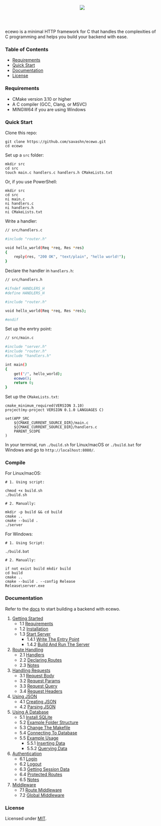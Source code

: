 <div align="center">
    <a href="https://ecewo.vercel.app">
        <img src="https://raw.githubusercontent.com/savashn/ecewo/main/ecewo/assets/ecewo.svg" />
    </a>
</div>

<br /><br />

ecewo is a minimal HTTP framework for C that handles the complexities of C programming and helps you build your backend with ease.

### Table of Contents

- [Requirements](#requirements)
- [Quick Start](#quick-start)
- [Documentation](#documentation)
- [License](#license)

### Requirements

- CMake version 3.10 or higher
- A C compiler (GCC, Clang, or MSVC)
- MINGW64 if you are using Windows

### Quick Start

Clone this repo:

```
git clone https://github.com/savashn/ecewo.git
cd ecewo
```

Set up a `src` folder:

```
mkdir src
cd src
touch main.c handlers.c handlers.h CMakeLists.txt
```

Or, if you use PowerShell:

```
mkdir src
cd src
ni main.c
ni handlers.c
ni handlers.h
ni CMakeLists.txt
```

Write a handler:

```sh
// src/handlers.c

#include "router.h"

void hello_world(Req *req, Res *res)
{
    reply(res, "200 OK", "text/plain", "hello world!");
}

```

Declare the handler in `handlers.h`:

```sh
// src/handlers.h

#ifndef HANDLERS_H
#define HANDLERS_H

#include "router.h"

void hello_world(Req *req, Res *res);

#endif
```

Set up the enrtry point:

```sh
// src/main.c

#include "server.h"
#include "router.h"
#include "handlers.h"

int main()
{
    get("/", hello_world);
    ecewo();
    return 0;
}
```

Set up the `CMakeLists.txt`:

```
cmake_minimum_required(VERSION 3.10)
project(my-project VERSION 0.1.0 LANGUAGES C)

set(APP_SRC
    ${CMAKE_CURRENT_SOURCE_DIR}/main.c
    ${CMAKE_CURRENT_SOURCE_DIR}/handlers.c
    PARENT_SCOPE
)
```

In your terminal, run `./build.sh` for Linux/macOS or `./build.bat` for Windows and go to `http://localhost:8080/`.

### Compile

For Linux/macOS:

```
# 1. Using script:

chmod +x build.sh
./build.sh
```

```
# 2. Manually:

mkdir -p build && cd build
cmake ..
cmake --build .
./server
```

For Windows:

```
# 1. Using Script:

./build.bat
```

```
# 2. Manually:

if not exist build mkdir build
cd build
cmake ..
cmake --build . --config Release
Release\server.exe
```

### Documentation

Refer to the [docs](https://ecewo.vercel.app) to start building a backend with ecewo.

1. [Getting Started](https://ecewo.vercel.app/docs/getting-started)
    - 1.1 [Requirements](https://ecewo.vercel.app/docs/getting-started#requirements)
    - 1.2 [Installation](https://ecewo.vercel.app/docs/getting-started#installation)
    - 1.3 [Start Server](https://ecewo.vercel.app/docs/getting-started#start-server)
        - 1.4.1 [Write The Entry Point](https://ecewo.vercel.app/docs/getting-started#write-the-entry-point)
        - 1.4.2 [Build And Run The Server](https://ecewo.vercel.app/docs/getting-started#build-and-run-the-server)
2. [Route Handling](https://ecewo.vercel.app/docs/route-handling)
    - 2.1 [Handlers](https://ecewo.vercel.app/docs/route-handling#handlers)
    - 2.2 [Declaring Routes](https://ecewo.vercel.app/docs/route-handling#declaring-routes)
    - 2.3 [Notes](https://ecewo.vercel.app/docs/route-handling#notes)
3. [Handling Requests](https://ecewo.vercel.app/docs/handling-requests)
    - 3.1 [Request Body](https://ecewo.vercel.app/docs/handling-requests#request-body)
    - 3.2 [Request Params](https://ecewo.vercel.app/docs/handling-requests#request-params)
    - 3.3 [Request Query](https://ecewo.vercel.app/docs/handling-requests#request-query)
    - 3.4 [Request Headers](https://ecewo.vercel.app/docs/handling-requests#request-headers)
4. [Using JSON](https://ecewo.vercel.app/docs/using-json)
    - 4.1 [Creating JSON](https://ecewo.vercel.app/docs/using-json#creating-json)
    - 4.2 [Parsing JSON](https://ecewo.vercel.app/docs/using-json#parsing-json)
5. [Using A Database](https://ecewo.vercel.app/docs/using-a-database)
    - 5.1 [Install SQLite](https://ecewo.vercel.app/docs/using-a-database#install-sqlite)
    - 5.2 [Example Folder Structure](https://ecewo.vercel.app/docs/using-a-database#example-folder-structure)
    - 5.3 [Change The Makefile](https://ecewo.vercel.app/docs/using-a-database#change-the-makefile)
    - 5.4 [Connecting To Database](https://ecewo.vercel.app/docs/using-a-database#connecting-to-database)
    - 5.5 [Example Usage](https://ecewo.vercel.app/docs/using-a-database#example-usage)
        - 5.5.1 [Inserting Data](https://ecewo.vercel.app/docs/using-a-database#inserting-data)
        - 5.5.2 [Querying Data](https://ecewo.vercel.app/docs/using-a-database#querying-data)
6. [Authentication](https://ecewo.vercel.app/docs/authentication)
    - 6.1 [Login](https://ecewo.vercel.app/docs/authentication#login)
    - 6.2 [Logout](https://ecewo.vercel.app/docs/authentication#logout)
    - 6.3 [Getting Session Data](https://ecewo.vercel.app/docs/authentication#getting-session-data)
    - 6.4 [Protected Routes](https://ecewo.vercel.app/docs/authentication#protected-routes)
    - 6.5 [Notes](https://ecewo.vercel.app/docs/authentication#notes)
7. [Middleware](https://ecewo.vercel.app/docs/middleware)
    - 7.1 [Route Middleware](https://ecewo.vercel.app/docs/middleware#route-middleware)
    - 7.2 [Global Middleware](https://ecewo.vercel.app/docs/middleware#global-middleware)

### License

Licensed under [MIT](./LICENSE).
